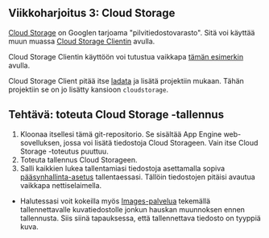 Viikkoharjoitus 3: Cloud Storage
--------------------------------

[Cloud Storage](https://cloud.google.com/storage/) on Googlen tarjoama "pilvitiedostovarasto".
Sitä voi käyttää muun muassa [Cloud Storage Clientin](https://cloud.google.com/appengine/docs/python/googlecloudstorageclient/) avulla.

Cloud Storage Clientin käyttöön voi tutustua vaikkapa [tämän esimerkin](https://cloud.google.com/appengine/docs/python/googlecloudstorageclient/getstarted) avulla.

Cloud Storage Client pitää itse [ladata](https://cloud.google.com/appengine/docs/python/googlecloudstorageclient/download) ja lisätä projektiin mukaan. Tähän projektiin se on jo lisätty kansioon `cloudstorage`.

## Tehtävä: toteuta Cloud Storage -tallennus
1. Kloonaa itsellesi tämä git-repositorio. Se sisältää App Engine web-sovelluksen, jossa voi lisätä tiedostoja Cloud Storageen. Vain itse Cloud Storage -toteutus puuttuu.
2. Toteuta tallennus Cloud Storageen.
3. Salli kaikkien lukea tallentamiasi tiedostoja asettamalla sopiva [pääsynhallinta-asetus](https://cloud.google.com/storage/docs/accesscontrol) tallentaessasi. Tällöin tiedostojen pitäisi avautua vaikkapa nettiselaimella.

* Halutessasi voit kokeilla myös [Images-palvelua](https://cloud.google.com/appengine/docs/python/images/) tekemällä tallennettavalle kuvatiedostolle jonkun hauskan muunnoksen ennen tallennusta. Siis siinä tapauksessa, että tallennettava tiedosto on tyyppiä kuva.
